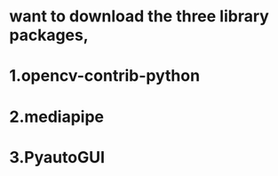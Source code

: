 # want to download the three library packages,
# 1.opencv-contrib-python
# 2.mediapipe
# 3.PyautoGUI

